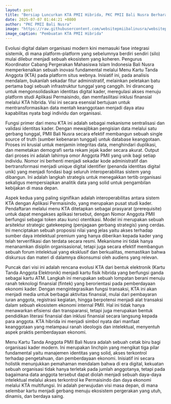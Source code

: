```yaml
---
layout: post
title: "Bersiap Luncurkan KTA PMII Hibrida, PKC PMII Bali Nusra Berharap Bisa Jadi Kartu Multiakses"
date: 2025-07-07 01:44:21 +0800
author: "PKC PMII Bali Nusra"
image: "https://raw.githubusercontent.com/websitepmiibalinusra/websitepmiibalinusra.github.io/main/assets/rilis/bersiap-luncurkan-kta-pmii-hibrida-pkc-pmii-bali-nusra-berharap-bisa-jadi-kartu-multiakses.png"
image_caption: "Pembuatan KTA PMII Hibrida"
---
```


Evolusi digital dalam organisasi modern kini memasuki fase integrasi sistemik, di mana platform-platform yang sebelumnya berdiri sendiri (silo) mulai dilebur menjadi sebuah ekosistem yang koheren. Pengurus Koordinator Cabang Pergerakan Mahasiswa Islam Indonesia Bali Nusra memperkenalkan sebuah inovasi fundamental melalui Menu Kartu Tanda Anggota (KTA) pada platform situs webnya. Inisiatif ini, pada analisis mendalam, bukanlah sekadar fitur administratif, melainkan peletakan batu pertama bagi sebuah infrastruktur tunggal yang canggih. Ini dirancang untuk mengonsolidasikan identitas digital kader, meregulasi akses menuju platform studi Aplikasi Permaisindo, dan memfasilitasi inklusi finansial melalui KTA hibrida. Visi ini secara esensial bertujuan untuk mentransformasikan data mentah keanggotaan menjadi daya atau kapabilitas nyata bagi individu dan organisasi.

Fungsi primer dari menu KTA ini adalah sebagai mekanisme sentralisasi dan validasi identitas kader. Dengan mewajibkan pengisian data melalui satu gerbang tunggal, PMII Bali Nusra secara efektif membangun sebuah single source of truth (sumber kebenaran tunggal) untuk database keanggotaan. Proses ini krusial untuk menjamin integritas data, menghindari duplikasi, dan memetakan demografi serta rekam jejak kader secara akurat. Output dari proses ini adalah lahirnya omor Anggota PMII yang unik bagi setiap individu. Nomor ini berhenti menjadi sekadar kode administratif dan bertransformasi menjadi unique digital identifier (penanda identitas digital unik) yang menjadi fondasi bagi seluruh interoperabilitas sistem yang dibangun. Ini adalah langkah strategis untuk menegakkan tertib organisasi sekaligus mempersiapkan analitik data yang solid untuk pengambilan kebijakan di masa depan.

Aspek kedua yang paling signifikan adalah interoperabilitas antara sistem KTA dengan Aplikasi Permaisindo, yang merupakan pusat studi kader. Pendaftaran melalui menu KTA ditetapkan sebagai prasyarat (prerequisite) untuk dapat mengakses aplikasi tersebut, dengan Nomor Anggota PMII berfungsi sebagai token atau kunci otentikasi. Model ini merupakan sebuah arsitektur strategic gatekeeping (penjagaan gerbang strategis) yang cerdas. Ini menciptakan sebuah proposisi nilai yang jelas yaitu akses terhadap sumber daya intelektual premium yang hanya diberikan kepada kader yang telah terverifikasi dan terdata secara resmi. Mekanisme ini tidak hanya menanamkan disiplin organisasional, tetapi juga secara efektif membangun sebuah forum intelektual yang eksklusif dan berkualitas, memastikan bahwa diskursus dan materi di dalamnya dikonsumsi oleh audiens yang relevan.

Puncak dari visi ini adalah rencana evolusi KTA dari bentuk elektronik (Kartu Tanda Anggota Elektronik) menjadi kartu fisik hibrida yang berfungsi ganda sebagai kartu ATM. Langkah ini merupakan sebuah lompatan berani menuju ranah teknologi finansial (fintek) yang berorientasi pada pemberdayaan ekonomi kader. Dengan mengintegrasikan fungsi transaksi, KTA ini akan menjadi media untuk berbagai aktivitas finansial, mulai dari pembayaran iuran anggota, registrasi kegiatan, hingga berpotensi menjadi alat transaksi dalam sebuah ekosistem ekonomi internal PMII. Hal ini tidak hanya menawarkan efisiensi dan transparansi, tetapi juga merupakan bentuk pendidikan literasi finansial dan inklusi finansial secara langsung kepada para anggota. KTA hibrida ini menjadi simbol nyata dari manfaat keanggotaan yang melampaui ranah ideologis dan intelektual, menyentuh aspek praktis pemberdayaan ekonomi.

Menu Kartu Tanda Anggota PMII Bali Nusra adalah sebuah cetak biru bagi organisasi kader modern. Ini merupakan linchpin yang mengikat tiga pilar fundamental yaitu manajemen identitas yang solid, akses terkontrol terhadap pengetahuan, dan pemberdayaan ekonomi. Inisiatif ini secara holistik menunjukkan pemahaman mendalam bahwa di era digital, kekuatan sebuah organisasi tidak hanya terletak pada jumlah anggotanya, tetapi pada bagaimana data anggota tersebut dapat diolah menjadi sebuah daya-daya intelektual melalui akses terkontrol ke Permaisindo dan daya ekonomi melalui KTA multifungsi. Ini adalah perwujudan visi masa depan, di mana selembar kartu menjadi gerbang menuju ekosistem pergerakan yang utuh, dinamis, dan berdaya saing.
